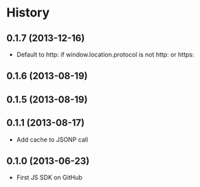 # History

## 0.1.7 (2013-12-16)
* Default to http: if window.location.protocol is not http: or https:

## 0.1.6 (2013-08-19)

## 0.1.5 (2013-08-19)

## 0.1.1 (2013-08-17)
* Add cache to JSONP call

## 0.1.0 (2013-06-23)
* First JS SDK on GitHub